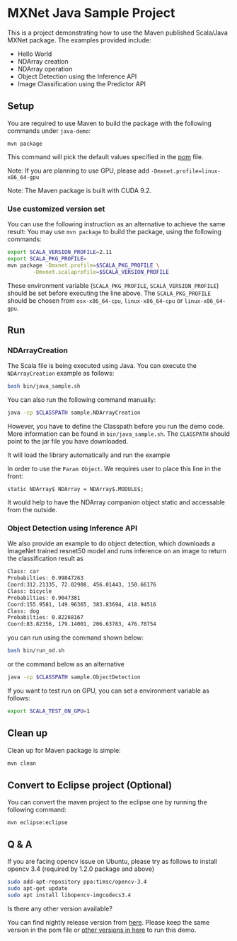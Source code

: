<!--- Licensed to the Apache Software Foundation (ASF) under one -->
<!--- or more contributor license agreements.  See the NOTICE file -->
<!--- distributed with this work for additional information -->
<!--- regarding copyright ownership.  The ASF licenses this file -->
<!--- to you under the Apache License, Version 2.0 (the -->
<!--- "License"); you may not use this file except in compliance -->
<!--- with the License.  You may obtain a copy of the License at -->

<!---   http://www.apache.org/licenses/LICENSE-2.0 -->

<!--- Unless required by applicable law or agreed to in writing, -->
<!--- software distributed under the License is distributed on an -->
<!--- "AS IS" BASIS, WITHOUT WARRANTIES OR CONDITIONS OF ANY -->
<!--- KIND, either express or implied.  See the License for the -->
<!--- specific language governing permissions and limitations -->
<!--- under the License. -->

# MXNet Java Sample Project
This is a project demonstrating how to use the Maven published Scala/Java MXNet package. 
The examples provided include:
* Hello World
* NDArray creation
* NDArray operation
* Object Detection using the Inference API
* Image Classification using the Predictor API

## Setup
You are required to use Maven to build the package with the following commands under `java-demo`:
```
mvn package
```
This command will pick the default values specified in the [pom](https://github.com/apache/incubator-mxnet/blob/master/scala-package/mxnet-demo/java-demo/pom.xml) file.

Note: If you are planning to use GPU, please add `-Dmxnet.profile=linux-x86_64-gpu`

Note: The Maven package is built with CUDA 9.2.

### Use customized version set
You can use the following instruction as an alternative to achieve the same result:
You may use `mvn package` to build the package,
using the following commands:
```Bash
export SCALA_VERSION_PROFILE=2.11
export SCALA_PKG_PROFILE=
mvn package -Dmxnet.profile=$SCALA_PKG_PROFILE \
		-Dmxnet.scalaprofile=$SCALA_VERSION_PROFILE
```
These environment variable (`SCALA_PKG_PROFILE`, `SCALA_VERSION_PROFILE`)
should be set before executing the line above.
The `SCALA_PKG_PROFILE` should be chosen from `osx-x86_64-cpu`, `linux-x86_64-cpu` or `linux-x86_64-gpu`.


## Run
### NDArrayCreation
The Scala file is being executed using Java. You can execute the `NDArrayCreation` example as follows:
```Bash
bash bin/java_sample.sh
```
You can also run the following command manually:
```Bash
java -cp $CLASSPATH sample.NDArrayCreation
```
However, you have to define the Classpath before you run the demo code. More information can be found in `bin/java_sample.sh`.
The `CLASSPATH` should point to the jar file you have downloaded.

It will load the library automatically and run the example

In order to use the `Param Object`. We requires user to place this line in the front:
```
static NDArray$ NDArray = NDArray$.MODULE$;
```
It would help to have the NDArray companion object static and accessable from the outside.

### Object Detection using Inference API
We also provide an example to do object detection, which downloads a ImageNet trained resnet50 model and runs inference on an image to return the classification result as
```Bash
Class: car
Probabilties: 0.99847263
Coord:312.21335, 72.02908, 456.01443, 150.66176
Class: bicycle
Probabilties: 0.9047381
Coord:155.9581, 149.96365, 383.83694, 418.94516
Class: dog
Probabilties: 0.82268167
Coord:83.82356, 179.14001, 206.63783, 476.78754
```

you can run using the command shown below:
```Bash
bash bin/run_od.sh
```
or the command below as an alternative
```Bash
java -cp $CLASSPATH sample.ObjectDetection
```

If you want to test run on GPU, you can set a environment variable as follows:
```Bash
export SCALA_TEST_ON_GPU=1
```
## Clean up
Clean up for Maven package is simple:
```Bash
mvn clean
```

## Convert to Eclipse project (Optional)
You can convert the maven project to the eclipse one by running the following command:
```
mvn eclipse:eclipse
```

## Q & A
If you are facing opencv issue on Ubuntu, please try as follows to install opencv 3.4 (required by 1.2.0 package and above)
```Bash
sudo add-apt-repository ppa:timsc/opencv-3.4
sudo apt-get update
sudo apt install libopencv-imgcodecs3.4
```

Is there any other version available?

You can find nightly release version from [here](https://repository.apache.org/#nexus-search;gav~org.apache.mxnet~~1.7.0-SNAPSHOT~~).
Please keep the same version in the pom file or [other versions in here](https://repository.apache.org/#nexus-search;gav~org.apache.mxnet~~~~) to run this demo.
